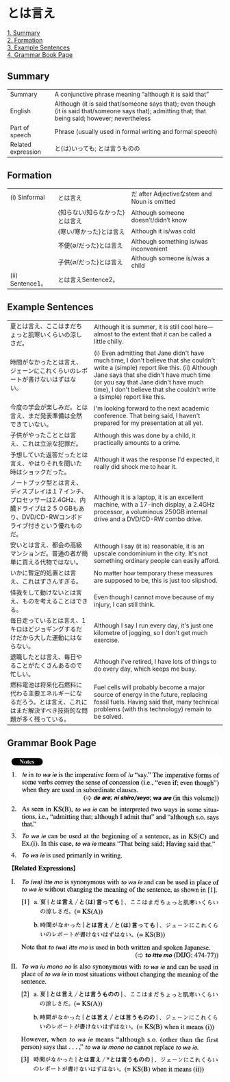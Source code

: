# とは言え

[1. Summary](#summary)<br>
[2. Formation](#formation)<br>
[3. Example Sentences](#example-sentences)<br>
[4. Grammar Book Page](#grammar-book-page)<br>


## Summary

<table><tr>   <td>Summary</td>   <td>A conjunctive phrase meaning “although it is said that”</td></tr><tr>   <td>English</td>   <td>Although (it is said that/someone says that); even though (it is said that/someone says that); admitting that; that being said; however; nevertheless</td></tr><tr>   <td>Part of speech</td>   <td>Phrase (usually used in formal writing and formal speech)</td></tr><tr>   <td>Related expression</td>   <td>と(は)いっても; とは言うものの</td></tr></table>

## Formation

<table class="table"><tbody><tr class="tr head"><td class="td"><span class="numbers">(i)</span> <span class="bold">Sinformal</span></td><td class="td"><span class="concept">とは言え</span></td><td class="td"><span>だ after Adjectiveなstem and Noun is omitted</span></td></tr><tr class="tr"><td class="td"></td><td class="td"><span>{知らない/知らなかった}</span><span class="concept">とは言え</span></td><td class="td"><span>Although someone doesn’t/didn’t know</span></td></tr><tr class="tr"><td class="td"></td><td class="td"><span>{寒い/寒かった}</span><span class="concept">とは言え</span></td><td class="td"><span>Although it is/was cold</span></td></tr><tr class="tr"><td class="td"></td><td class="td"><span>不便{∅/だった}</span><span class="concept">とは言え</span></td><td class="td"><span>Although something is/was inconvenient</span></td></tr><tr class="tr"><td class="td"></td><td class="td"><span>子供{∅/だった}</span><span class="concept">とは言え</span></td><td class="td"><span>Although someone is/was a child</span></td></tr><tr class="tr head"><td class="td"><span class="numbers">(ii)</span> <span class="bold">Sentence1。</span></td><td class="td"><span class="concept">とは言え</span><span>Sentence2。</span></td><td class="td"></td></tr></tbody></table>

## Example Sentences

<table><tr>   <td>夏とは言え、ここはまだちょっと肌寒いくらいの涼しさだ。</td>   <td>Although it is summer, it is still cool here—almost to the extent that it can be called a little chilly.</td></tr><tr>   <td>時間がなかったとは言え、ジェーンにこれくらいのレポートが書けないはずはない。</td>   <td>(i) Even admitting that Jane didn't have much time, I don't believe that she couldn't write a (simple) report like this. (ii) Although Jane says that she didn't have much time (or you say that Jane didn't have much time), I don't believe that she couldn't write a (simple) report like this.</td></tr><tr>   <td>今度の学会が楽しみだ。とは言え、まだ発表準備は全然できていない。</td>   <td>I'm looking forward to the next academic conference. That being said, I haven't prepared for my presentation at all yet.</td></tr><tr>   <td>子供がやったこととは言え、これは立派な犯罪だ。</td>   <td>Although this was done by a child, it practically amounts to a crime.</td></tr><tr>   <td>予想していた返答だったとは言え、やはりそれを聞いた時はショックだった。</td>   <td>Although it was the response I'd expected, it really did shock me to hear it.</td></tr><tr>   <td>ノートブック型とは言え、ディスプレイは１７インチ、プロセッサーは2.4GHz、内臓ドライブは２５０GBもあり、DVD/CD-RWコンボドライブ付きという優れものだ。</td>   <td>Although it is a laptop, it is an excellent machine, with a 17-inch display, a 2.4GHz processor, a voluminous 250GB internal drive and a DVD/CD-RW combo drive.</td></tr><tr>   <td>安いとは言え、都会の高級マンションだ。普通の者が簡単に買える代物ではない。</td>   <td>Although I say (it is) reasonable, it is an upscale condominium in the city. It's not something ordinary people can easily afford.</td></tr><tr>   <td>いかに暫定的処置とは言え、これはずさんすぎる。</td>   <td>No matter how temporary these measures are supposed to be, this is just too slipshod.</td></tr><tr>   <td>怪我をして動けないとは言え、ものを考えることはできる。</td>   <td>Even though I cannot move because of my injury, I can still think.</td></tr><tr>   <td>毎日走っているとは言え、1キロほどジョギングするだけだから大した運動にはならない。</td>   <td>Although I say I run every day, it's just one kilometre of jogging, so I don't get much exercise.</td></tr><tr>   <td>退職したとは言え、毎日やることがたくさんあるので忙しい。</td>   <td>Although I've retired, I have lots of things to do every day, which keeps me busy.</td></tr><tr>   <td>燃料電池は将来化石燃料に代わる主要エネルギーになるだろう。とは言え、これにはまだ解決すべき技術的な問題が多く残っている。</td>   <td>Fuel cells will probably become a major source of energy in the future, replacing fossil fuels. Having said that, many technical problems (with this technology) remain to be solved.</td></tr></table>

## Grammar Book Page

![](../img/Advancedとは言え.png)

